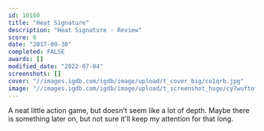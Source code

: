 ```yaml
---
id: 10160
title: "Heat Signature"
description: "Heat Signature - Review"
score: 6
date: "2017-09-30"
completed: FALSE
awards: []
modified_date: "2022-07-04"
screenshots: []
cover: "//images.igdb.com/igdb/image/upload/t_cover_big/co1qrb.jpg"
image: "//images.igdb.com/igdb/image/upload/t_screenshot_huge/cy7wuftofsgxnbx1yu4u.jpg"
---
```

A neat little action game, but doesn't seem like a lot of depth. Maybe there is something later on, but not sure it'll keep my attention for that long.